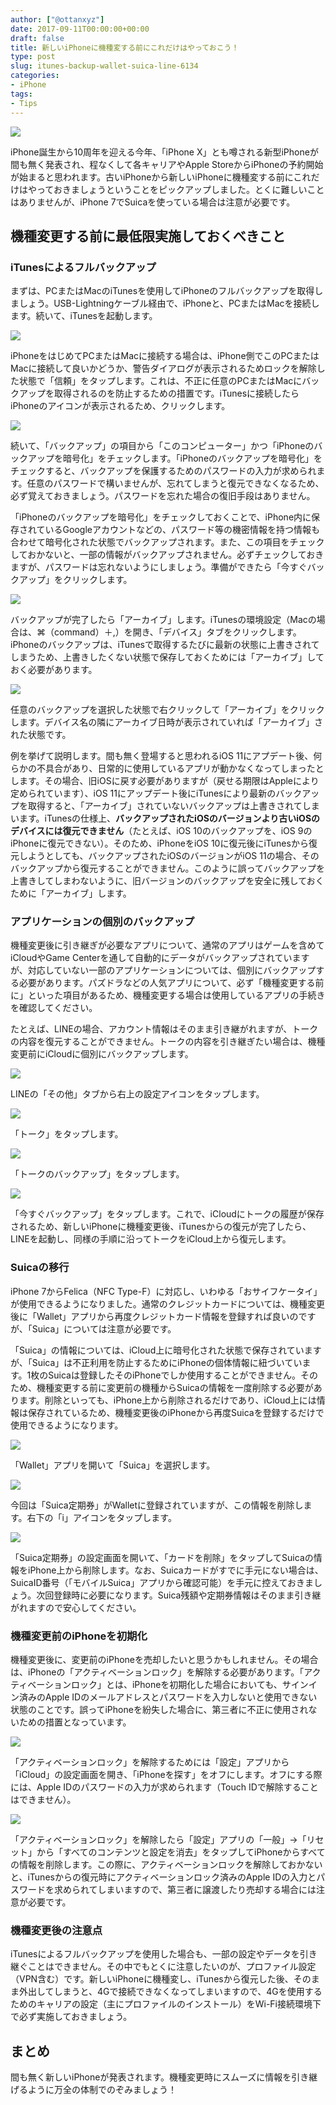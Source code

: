 ```yaml
---
author: ["@ottanxyz"]
date: 2017-09-11T00:00:00+00:00
draft: false
title: 新しいiPhoneに機種変する前にこれだけはやっておこう！
type: post
slug: itunes-backup-wallet-suica-line-6134
categories:
- iPhone
tags:
- Tips
---
```


![](170911-59b6496880d1d.jpg)

iPhone誕生から10周年を迎える今年、「iPhone X」とも噂される新型iPhoneが間も無く発表され、程なくして各キャリアやApple StoreからiPhoneの予約開始が始まると思われます。古いiPhoneから新しいiPhoneに機種変する前にこれだけはやっておきましょうということをピックアップしました。とくに難しいことはありませんが、iPhone 7でSuicaを使っている場合は注意が必要です。

## 機種変更する前に最低限実施しておくべきこと

### iTunesによるフルバックアップ

まずは、PCまたはMacのiTunesを使用してiPhoneのフルバックアップを取得しましょう。USB-Lightningケーブル経由で、iPhoneと、PCまたはMacを接続します。続いて、iTunesを起動します。

![](170911-59b649713cf94.png)

iPhoneをはじめてPCまたはMacに接続する場合は、iPhone側でこのPCまたはMacに接続して良いかどうか、警告ダイアログが表示されるためロックを解除した状態で「信頼」をタップします。これは、不正に任意のPCまたはMacにバックアップを取得されるのを防止するための措置です。iTunesに接続したらiPhoneのアイコンが表示されるため、クリックします。

![](170911-59b6497772f2f.png)

続いて、「バックアップ」の項目から「このコンピューター」かつ「iPhoneのバックアップを暗号化」をチェックします。「iPhoneのバックアップを暗号化」をチェックすると、バックアップを保護するためのパスワードの入力が求められます。任意のパスワードで構いませんが、忘れてしまうと復元できなくなるため、必ず覚えておきましょう。パスワードを忘れた場合の復旧手段はありません。

「iPhoneのバックアップを暗号化」をチェックしておくことで、iPhone内に保存されているGoogleアカウントなどの、パスワード等の機密情報を持つ情報も合わせて暗号化された状態でバックアップされます。また、この項目をチェックしておかないと、一部の情報がバックアップされません。必ずチェックしておきますが、パスワードは忘れないようにしましょう。準備ができたら「今すぐバックアップ」をクリックします。

![](170911-59b649cb74eae.png)

バックアップが完了したら「アーカイブ」します。iTunesの環境設定（Macの場合は、⌘（command）＋,）を開き、「デバイス」タブをクリックします。iPhoneのバックアップは、iTunesで取得するたびに最新の状態に上書きされてしまうため、上書きしたくない状態で保存しておくためには「アーカイブ」しておく必要があります。

![](170911-59b649d272027.png)

任意のバックアップを選択した状態で右クリックして「アーカイブ」をクリックします。デバイス名の隣にアーカイブ日時が表示されていれば「アーカイブ」された状態です。

例を挙げて説明します。間も無く登場すると思われるiOS 11にアプデート後、何らかの不具合があり、日常的に使用しているアプリが動かなくなってしまったとします。その場合、旧iOSに戻す必要がありますが（戻せる期限はAppleにより定められています）、iOS 11にアップデート後にiTunesにより最新のバックアップを取得すると、「アーカイブ」されていないバックアップは上書きされてしまいます。iTunesの仕様上、**バックアップされたiOSのバージョンより古いiOSのデバイスには復元できません**（たとえば、iOS 10のバックアップを、iOS 9のiPhoneに復元できない）。そのため、iPhoneをiOS 10に復元後にiTunesから復元しようとしても、バックアップされたiOSのバージョンがiOS 11の場合、そのバックアップから復元することができません。このように誤ってバックアップを上書きしてしまわないように、旧バージョンのバックアップを安全に残しておくために「アーカイブ」します。

### アプリケーションの個別のバックアップ

機種変更後に引き継ぎが必要なアプリについて、通常のアプリはゲームを含めてiCloudやGame Centerを通して自動的にデータがバックアップされていますが、対応していない一部のアプリケーションについては、個別にバックアップする必要があります。パズドラなどの人気アプリについて、必ず「機種変更する前に」といった項目があるため、機種変更する場合は使用しているアプリの手続きを確認してください。

たとえば、LINEの場合、アカウント情報はそのまま引き継がれますが、トークの内容を復元することができません。トークの内容を引き継ぎたい場合は、機種変更前にiCloudに個別にバックアップします。

![](170911-59b64984e6397.png)

LINEの「その他」タブから右上の設定アイコンをタップします。

![](170911-59b6498a9c832.png)

「トーク」をタップします。

![](170911-59b649937f7cf.png)

「トークのバックアップ」をタップします。

![](170911-59b64999b47c3.png)

「今すぐバックアップ」をタップします。これで、iCloudにトークの履歴が保存されるため、新しいiPhoneに機種変更後、iTunesからの復元が完了したら、LINEを起動し、同様の手順に沿ってトークをiCloud上から復元します。

### Suicaの移行

iPhone 7からFelica（NFC Type-F）に対応し、いわゆる「おサイフケータイ」が使用できるようになりました。通常のクレジットカードについては、機種変更後に「Wallet」アプリから再度クレジットカード情報を登録すれば良いのですが、「Suica」については注意が必要です。

「Suica」の情報については、iCloud上に暗号化された状態で保存されていますが、「Suica」は不正利用を防止するためにiPhoneの個体情報に紐づいています。1枚のSuicaは登録したそのiPhoneでしか使用することができません。そのため、機種変更する前に変更前の機種からSuicaの情報を一度削除する必要があります。削除といっても、iPhone上から削除されるだけであり、iCloud上には情報は保存されているため、機種変更後のiPhoneから再度Suicaを登録するだけで使用できるようになります。

![](170911-59b649a01f16f.png)

「Wallet」アプリを開いて「Suica」を選択します。

![](170911-59b650389abb9.png)

今回は「Suica定期券」がWalletに登録されていますが、この情報を削除します。右下の「i」アイコンをタップします。

![](170911-59b649b231b40.png)

「Suica定期券」の設定画面を開いて、「カードを削除」をタップしてSuicaの情報をiPhone上から削除します。なお、Suicaカードがすでに手元にない場合は、SuicaID番号（「モバイルSuica」アプリから確認可能）を手元に控えておきましょう。次回登録時に必要になります。Suica残額や定期券情報はそのまま引き継がれますので安心してください。

### 機種変更前のiPhoneを初期化

機種変更後に、変更前のiPhoneを売却したいと思うかもしれません。その場合は、iPhoneの「アクティベーションロック」を解除する必要があります。「アクティベーションロック」とは、iPhoneを初期化した場合においても、サインイン済みのApple IDのメールアドレスとパスワードを入力しないと使用できない状態のことです。誤ってiPhoneを紛失した場合に、第三者に不正に使用されないための措置となっています。

![](170911-59b64ac52c34f.png)

「アクティベーションロック」を解除するためには「設定」アプリから「iCloud」の設定画面を開き、「iPhoneを探す」をオフにします。オフにする際には、Apple IDのパスワードの入力が求められます（Touch IDで解除することはできません）。

![](170911-59b64acd071ea.png)

「アクティベーションロック」を解除したら「設定」アプリの「一般」→「リセット」から「すべてのコンテンツと設定を消去」をタップしてiPhoneからすべての情報を削除します。この際に、アクティベーションロックを解除しておかないと、iTunesからの復元時にアクティベーションロック済みのApple IDの入力とパスワードを求められてしまいますので、第三者に譲渡したり売却する場合には注意が必要です。

### 機種変更後の注意点

iTunesによるフルバックアップを使用した場合も、一部の設定やデータを引き継ぐことはできません。その中でもとくに注意したいのが、プロファイル設定（VPN含む）です。新しいiPhoneに機種変し、iTunesから復元した後、そのまま外出してしまうと、4Gで接続できなくなってしまいますので、4Gを使用するためのキャリアの設定（主にプロファイルのインストール）をWi-Fi接続環境下で必ず実施しておきましょう。

## まとめ

間も無く新しいiPhoneが発表されます。機種変更時にスムーズに情報を引き継げるように万全の体制でのぞみましょう！
